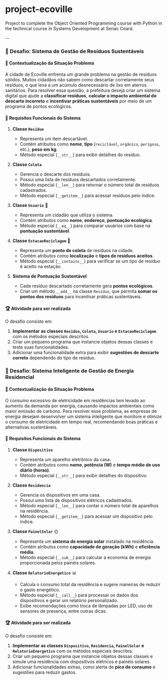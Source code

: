 # project-ecoville
Project to complete the Object Oriented Programming course with Python in the technical course in Systems Development at Senac Ceará.


--

### 🌱 **Desafio: Sistema de Gestão de Resíduos Sustentáveis**

#### 📌 **Contextualização da Situação Problema**  
A cidade de Ecoville enfrenta um grande problema na gestão de resíduos sólidos. Muitos cidadãos não sabem como descartar corretamente seus resíduos, o que leva a um acúmulo desnecessário de lixo em aterros sanitários. Para resolver essa questão, a prefeitura deseja criar um sistema digital que ajude a **classificar resíduos**, **calcular o impacto ambiental do descarte incorreto** e **incentivar práticas sustentáveis** por meio de um programa de pontos ecológicos.  

#### 🎯 **Requisitos Funcionais do Sistema**  

1. **Classe `Residuo`**  
   - Representa um item descartável.  
   - Contém atributos como **nome**, **tipo** (`reciclável`, `orgânico`, `perigoso`, etc.), **peso em kg**.  
   - Método especial (`__str__`) para exibir detalhes do resíduo.  

2. **Classe `Coleta`**  
   - Gerencia o descarte dos resíduos.  
   - Possui uma lista de resíduos descartados corretamente.  
   - Método especial (`__len__`) para retornar o número total de resíduos cadastrados.  
   - Método especial (`__getitem__`) para acessar resíduos pelo índice.  

3. **Classe `Usuario`** 🏡  
   - Representa um cidadão que utiliza o sistema.  
   - Contém atributos como **nome**, **endereço**, **pontuação ecológica**.  
   - Método especial (`__eq__`) para comparar usuários com base na **pontuação sustentável**.  

4. **Classe `EstacaoReciclagem`** 🔄  
   - Representa um **ponto de coleta** de resíduos na cidade.  
   - Contém atributos como **localização** e **tipos de resíduos aceitos**.  
   - Método especial (`__contains__`) para verificar se um tipo de resíduo é aceito na estação.  

5. **Sistema de Pontuação Sustentável**  
   - Cada resíduo descartado corretamente gera **pontos ecológicos**.  
   - Criar um método `__add__` na classe `Residuo`, que permita **somar os pontos dos resíduos** para incentivar práticas sustentáveis.  

#### 🏆 **Atividade para ser realizada**  
O desafio consiste em:  
1. **Implementar as classes `Residuo`, `Coleta`, `Usuario` e `EstacaoReciclagem`** com os métodos especiais descritos.  
2. Criar um pequeno programa que instancie objetos dessas classes e teste suas funcionalidades.  
3. Adicionar uma funcionalidade extra para exibir **sugestões de descarte correto** dependendo do tipo de resíduo.


### 🔋 **Desafio: Sistema Inteligente de Gestão de Energia Residencial**  

#### 📌 **Contextualização da Situação Problema**  
O consumo excessivo de eletricidade em residências tem levado ao aumento da demanda por energia, causando impactos ambientais como maior emissão de carbono. Para resolver esse problema, as empresas de energia desejam desenvolver um sistema inteligente que monitore e otimize o consumo de eletricidade em tempo real, recomendando boas práticas e alternativas sustentáveis.  

#### 🎯 **Requisitos Funcionais do Sistema**  

1. **Classe `Dispositivo`**  
   - Representa um aparelho eletrônico da casa.  
   - Contém atributos como **nome**, **potência (W)** e **tempo médio de uso diário (horas)**.  
   - Método especial (`__str__`) para exibir detalhes do dispositivo.  

2. **Classe `Residencia`**  
   - Gerencia os dispositivos em uma casa.  
   - Possui uma lista de dispositivos elétricos cadastrados.  
   - Método especial (`__len__`) para contar o número total de aparelhos na residência.  
   - Método especial (`__getitem__`) para acessar um dispositivo pelo índice.  

3. **Classe `PainelSolar`** 🌞  
   - Representa um **sistema de energia solar** instalado na residência.  
   - Contém atributos como **capacidade de geração (kWh)** e **eficiência média**.  
   - Método especial (`__sub__`) para calcular a economia de energia proporcionada pelos painéis solares.  

4. **Classe `RelatorioEnergetico`** 📊  
   - Calcula o consumo total da residência e sugere maneiras de reduzir o gasto energético.  
   - Método especial (`__call__`) para processar os dados dos dispositivos e gerar um relatório personalizado.  
   - Exibe recomendações como troca de lâmpadas por LED, uso de sensores de presença, entre outras dicas.  

#### 🏆 **Atividade para ser realizada**  
O desafio consiste em:  
1. **Implementar as classes `Dispositivo`, `Residencia`, `PainelSolar` e `RelatorioEnergetico`** com os métodos especiais descritos.  
2. Criar um pequeno programa que instancie objetos dessas classes e simule uma residência com dispositivos elétricos e painéis solares.  
3. Adicionar funcionalidades extras, como alerta de **pico de consumo** e sugestões para reduzir gastos.  
